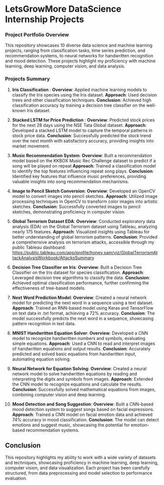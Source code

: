 # LetsGrowMore DataScience Internship Projects
### Project Portfolio Overview

This repository showcases 10 diverse data science and machine learning projects, ranging from classification tasks, time series prediction, and recommendation systems, to neural networks for handwritten recognition and mood detection. These projects highlight my proficiency with machine learning, deep learning, computer vision, and data analysis.

### Projects Summary
1. **Iris Classification** :
**Overview**: Applied machine learning models to classify the Iris species using the Iris dataset.
**Approach**: Used decision trees and other classification techniques.
**Conclusion**: Achieved high classification accuracy by training a decision tree classifier on the well-known Iris dataset.

2. **Stacked LSTM for Price Prediction** :
**Overview**: Predicted stock prices for the next 28 days using the NSE Tata Global dataset.
**Approach**: Developed a stacked LSTM model to capture the temporal patterns in stock price data.
**Conclusion**: Successfully predicted the stock trend over the next month with satisfactory accuracy, providing insights into market movement.

3. **Music Recommendation System**:
**Overview**: Built a recommendation model based on the KKBOX Music Rec Challenge dataset to predict if a song will be played on repeat
**Approach**: Trained a classification model to identify the top features influencing repeat song plays.
**Conclusion**: Identified key features that influence music preferences, providing valuable insights into song recommendation mechanisms.

4. **Image to Pencil Sketch Conversion**:
**Overview**: Developed an OpenCV model to convert images into pencil sketches.
**Approach**: Utilized image processing techniques in OpenCV to transform color images into artistic sketches.
**Conclusion**: Successfully converted images to pencil sketches, demonstrating proficiency in computer vision.

5. **Global Terrorism Dataset EDA**:
**Overview**: Conducted exploratory data analysis (EDA) on the Global Terrorism dataset using Tableau, analyzing nearly 175 features.
**Approach**: Visualized insights using Tableau for better understanding of global terrorism patterns.
**Conclusion**: Provided a comprehensive analysis on terrorism attacks, accessible through my public Tableau dashboard: https://public.tableau.com/app/profile/honey.sam/viz/GlobalTerrorismAttackAnalysisWorkbook/AttacksSummary

6. **Decision Tree Classifier on Iris**:
**Overview**: Built a Decision Tree Classifier on the Iris dataset for species classification.
**Approach**: Leveraged decision tree algorithms to classify the data.
**Conclusion**: Achieved optimal classification performance, further confirming the effectiveness of tree-based models.

7. **Next Word Prediction Model**:
**Overview**: Created a neural network model for predicting the next word in a sequence using a text dataset.
**Approach**: Trained an RNN-based model using Keras and TensorFlow on text data in .txt format, achieving a 72% accuracy.
**Conclusion**: The model successfully predicts the next word in a sequence, showcasing pattern recognition in text data.

8. **MNIST Handwritten Equation Solver**:
**Overview**: Developed a CNN model to recognize handwritten numbers and symbols, evaluating simple equations.
**Approach**: Used a CNN to read and interpret images of handwritten equations and output results.
**Conclusion**: Accurately predicted and solved basic equations from handwritten input, automating equation solving.

9. **Neural Network for Equation Solving**:
**Overview**: Created a neural network model to solve handwritten equations by reading and interpreting the digits and symbols from images.
**Approach**: Extended the CNN model to recognize equations and calculate the results.
**Conclusion**: Successfully solved mathematical equations from images, combining computer vision and deep learning.

10. **Mood Detection and Song Suggestion**:
**Overview**: Built a CNN-based mood detection system to suggest songs based on facial expressions.
**Approach**: Trained a CNN model on facial emotion data and achieved 74% accuracy in mood classification.
**Conclusion**: The model can detect emotions and suggest music, showcasing the potential for emotion-based recommendation systems.

## Conclusion
This repository highlights my ability to work with a wide variety of datasets and techniques, showcasing proficiency in machine learning, deep learning, computer vision, and data visualization. Each project has been carefully structured, from data preprocessing and model selection to performance evaluation.


